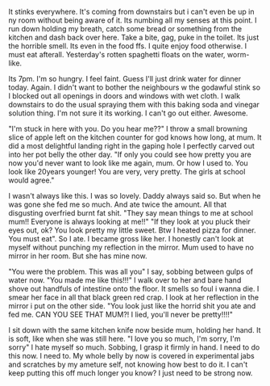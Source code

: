 It stinks everywhere. It's coming from downstairs but i can't even be up in ny room without being aware of it. Its numbing all my senses at this point. I run down holding my breath, catch some bread or something from the kitchen and dash back over here. Take a bite, gag, puke in the toilet. Its just the horrible smell. Its even in the food ffs. I quite enjoy food otherwise. I must eat afterall.  Yesterday's rotten spaghetti floats on the water, worm-like. 

Its 7pm. I'm so hungry. I feel faint. Guess I'll just drink water for dinner today. Again. I didn't want to bother the neighbours w the godawful stink so I blocked out all openings in doors and windows with wet cloth. I walk downstairs to do the usual spraying them with this baking soda and vinegar solution thing. I'm not sure it its working. I can't go out either. Awesome. 

"I'm stuck in here with you. Do you hear me??" I throw a small browning slice of apple left on the kitchen counter for god knows how long, at mum. It did a most delightful landing right in the gaping hole I perfectly carved out into her pot belly the other day. "If only you could see how pretty you are now you'd never want to look like me again, mum. Or how I used to. You look like 20years younger! You are very, very pretty. The girls at school would agree."

I wasn't always like this. I was so lovely. Daddy always said so. But when he was gone she fed me so much. And ate twice the amount. All that disgusting overfried burnt fat shit.  "They say mean things to me at school mum!! Everyone is always looking at me!!" "If they look at you pluck their eyes out, ok? You look pretty my little sweet. Btw I  heated pizza for dinner. You must eat". So I ate. I became gross like her. I honestly can't look at myself without punching my reflection in the mirror. Mum used to have no mirror in her room. But she has mine now. 

"You were the problem. This was all you" I say, sobbing between gulps of water now. "You made me like this!!!" I walk over to her and bare hand shove out handfuls of intestine onto the floor. It smells so foul i wanna die. I smear her face in all that black green red crap. I look at her reflection in the mirror i put on the other side.  "You look just like the horrid shit you ate and fed me. CAN YOU SEE THAT MUM?! I lied, you'll never be pretty!!!!" 

I sit down with the same kitchen knife now beside mum, holding her hand. It is soft, like when she was still here. "I love you so much, I'm sorry, I'm sorry" I hate myself so much. Sobbing, I grasp it firmly in hand. I need to do this now. I need to. My whole belly by now is covered in experimental jabs and scratches by my ameture self, not knowing how best to do it. I can't keep putting this off much longer you know? I just need to be strong now.